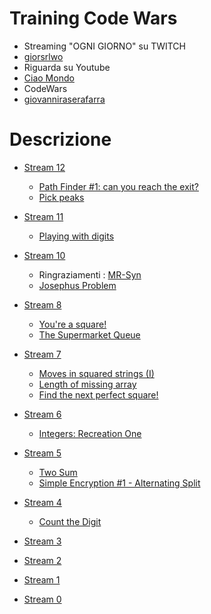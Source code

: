 # Training Code Wars
 - Streaming "OGNI GIORNO" su TWITCH
 - [giorsrlwo](https://www.twitch.tv/giorsrlwo)
 - Riguarda su Youtube
 - [Ciao Mondo](https://www.youtube.com/channel/UCRJvY74tiHlVo78ZrBEz13w)
 - CodeWars
 - [giovanniraserafarra](https://www.codewars.com/users/giovanniraserafarra)

# Descrizione
- [Stream 12](https://www.youtube.com/watch?v=rbAAwXVXC_8)
    - [Path Finder #1: can you reach the exit?](https://www.codewars.com/kata/5765870e190b1472ec0022a2/train/cpp)
    - [Pick peaks](https://www.codewars.com/kata/5279f6fe5ab7f447890006a7)

- [Stream 11](https://youtu.be/UYKXoIziOys)
    - [Playing with digits](https://www.codewars.com/kata/5552101f47fc5178b1000050)

- [Stream 10](https://www.youtube.com/watch?v=PZnoCHCeBkU)
    - Ringraziamenti : [MR-Syn](https://github.com/MR-Syn)
    - [Josephus Problem](https://www.codewars.com/kata/5550d638a99ddb113e0000a2)

- [Stream 8](https://www.youtube.com/watch?v=AdiyVQbBSUc)
    - [You're a square!](https://www.codewars.com/kata/54c27a33fb7da0db0100040e)
    - [The Supermarket Queue](https://www.codewars.com/kata/57b06f90e298a7b53d000a86)

- [Stream 7](https://www.youtube.com/watch?v=xLxc0ubbqEU)
    - [Moves in squared strings (I)](https://www.codewars.com/kata/56dbe0e313c2f63be4000b25)
    - [Length of missing array](https://www.codewars.com/kata/57b6f5aadb5b3d0ae3000611)
    - [Find the next perfect square!](https://www.codewars.com/kata/56269eb78ad2e4ced1000013)

- [Stream 6](https://www.youtube.com/watch?v=xSHxbdeZZZQ)
    - [Integers: Recreation One](https://www.codewars.com/kata/55aa075506463dac6600010d)

- [Stream 5](https://www.youtube.com/watch?v=BxVE7uhG7s0)
    - [Two Sum](https://www.codewars.com/kata/52c31f8e6605bcc646000082)
    - [Simple Encryption #1 - Alternating Split](https://www.codewars.com/kata/57814d79a56c88e3e0000786)

- [Stream 4](https://www.youtube.com/watch?v=3EDRtUnyFk0)
    - [Count the Digit](https://www.codewars.com/kata/566fc12495810954b1000030)

- [Stream 3](https://www.youtube.com/watch?v=A3g3nmgxcVw)

- [Stream 2](https://www.youtube.com/watch?v=4pXGOTNBq2E)

- [Stream 1]()

- [Stream 0](https://www.youtube.com/watch?v=8DEpBelNZZY)
